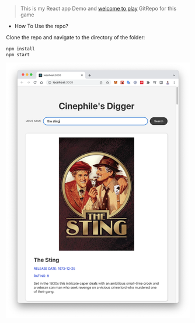 > This is my React app Demo and [welcome to play](https://hyc0812.github.io/deploy-reactapp-typing-game/)
> GitRepo for this game

- How To Use the repo?

Clone the repo and navigate to the directory of the folder:
```linux
npm install
npm start
```

![Image description](https://github.com/hyc0812/deploy-react-movie-searcher/blob/master/screenshot/screenshot-01.png)
